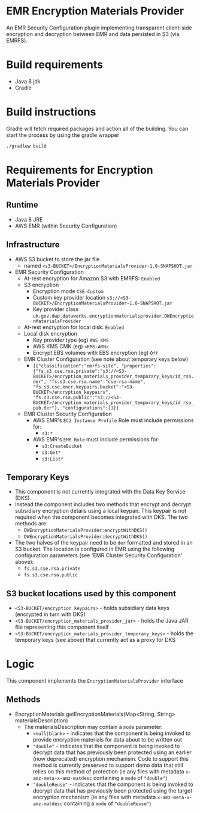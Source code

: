 # EMR Encryption Materials Provider

An EMR Security Configuration plugin implementing transparent client-side encryption and decryption between EMR and data persisted in S3 (via EMRFS).

# Build requirements

* Java 8 jdk
* Gradle


# Build instructions
Gradle will fetch required packages and action all of the building. You can start the process by using the gradle wrapper

```bash
./gradlew build
```


# Requirements for Encryption Materials Provider

## Runtime
* Java 8 JRE 
* AWS EMR (within Security Configuration)


## Infrastructure 
* AWS S3 bucket to store the jar file
  * named ```<s3-BUCKET>/EncryptionMaterialsProvider-1.0-SNAPSHOT.jar```
* EMR Security Configuration
  * At-rest encryption for Amazon S3 with EMRFS: ```Enabled```
  * S3 encryption
    * Encryption mode ```CSE-Custom```
    * Custom key provider location ```s3://<S3-BUCKET>/EncryptionMaterialsProvider-1.0-SNAPSHOT.jar```
    * Key provider class ```uk.gov.dwp.dataworks.encryptionmaterialsprovider.DWEncryptionMaterialsProvider```
  * At-rest encryption for local disk: ```Enabled```
  * Local disk encryption
    * Key provider type (eg) ```AWS KMS```
    * AWS KMS CMK (eg) ```<KMS-ARN>```
    * Encrypt EBS volumes with EBS encryption (eg) ```Off```
  * EMR Cluster Configuration (see note about temporary keys below)
    * ```[{"classification":"emrfs-site", "properties":{"fs.s3.cse.rsa.private":"s3://<S3-BUCKET>/encryption_materials_provider_temporary_keys/id_rsa.der", "fs.s3.cse.rsa.name":"cse-rsa-name", "fs.s3.cse.encr.keypairs.bucket":"<S3-BUCKET>/encryption_keypairs", "fs.s3.cse.rsa.public":"s3://<S3-BUCKET>/encryption_materials_provider_temporary_keys/id_rsa_pub.der"}, "configurations":[]}]```
  * EMR Cluster Security Configuration
    * AWS EMR's ```EC2 Instance Profile``` Role must include permissions for:
      * ```s3:*```
    * AWS EMR's ```EMR Role``` must include permissions for:
      * ```s3:CreateBucket```
      * ```s3:Get*```
      * ```s3:List*```

## Temporary Keys 
* This component is not currently integrated with the Data Key Service (DKS).
* Instead the component includes two methods that encrypt and decrypt subsidiary encryption details using a local keypair. This keypair is not required when the component becomes integrated with DKS. The two methods are:
  * ```DWEncryptionMaterialsProvider:encryptWithDKS()```
  * ```DWEncryptionMaterialsProvider:decryptWithDKS()```
* The two halves of the keypair need to be ```der``` formatted and stored in an S3 bucket. The location is configured in EMR using the following configuration parameters (see 'EMR Cluster Security Configuration' above):
  * ```fs.s3.cse.rsa.private```
  * ```fs.s3.cse.rsa.public```

## S3 bucket locations used by this component
* ```<S3-BUCKET/encryption_keypairs>``` - holds subsidiary data keys (encrypted in turn with DKS)
* ```<S3-BUCKET/encryption_materials_provider_jar>``` - holds the Java JAR file representing this component itself
* ```<S3-BUCKET/encryption_materials_provider_temporary_keys>``` - holds the temporary keys (see above) that currently act as a proxy for DKS

# Logic

This component implements the ```EncryptionMaterialsProvider``` interface

## Methods
* EncryptionMaterials getEncryptionMaterials(Map<String, String> materialsDescription)
  * The materialsDescription may contain a ```mode``` parameter:
    * ```<null|blank>``` - indicates that the component is being invoked to provide encryption materials for data about to be written out
    * ```"double"``` - indicates that the component is being invoked to decrypt data that has previously been protected using an earlier (now deprecated) encryption mechanism. Code to support this method is currently preserved to support demo data that still relies on this method of protection (ie any files with metadata ```x-amz-meta-x-amz-matdesc``` containing a ```mode``` of ```"double"```)
    * ```"doubleReuse"``` - indicates that the component is being invoked to decrypt data that has previously been protected using the target encryption mechanism (ie any files with metadata ```x-amz-meta-x-amz-matdesc``` containing a ```mode``` of ```"doubleReuse"```)
  
